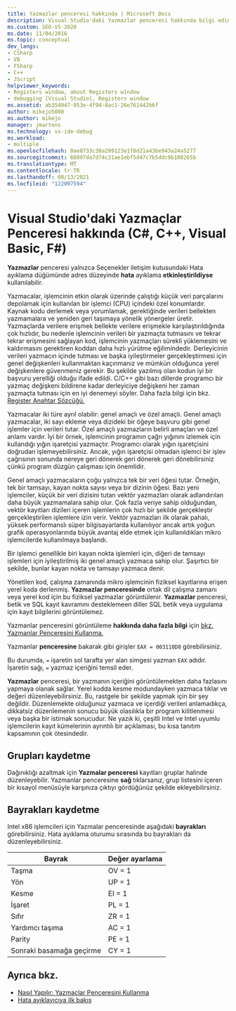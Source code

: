 ```yaml
---
title: Yazmazlar penceresi hakkında | Microsoft Docs
description: Visual Studio'daki Yazmazlar penceresi hakkında bilgi edinebilirsiniz. Bu pencere yalnızca Seçenekler iletişim kutusundaki Hata ayıklama düğümünde adres düzeyinde hata ayıklama etkinleştirildiğinde kullanılabilir.
ms.custom: SEO-VS-2020
ms.date: 11/04/2016
ms.topic: conceptual
dev_langs:
- CSharp
- VB
- FSharp
- C++
- JScript
helpviewer_keywords:
- Registers window, about Registers window
- debugging [Visual Studio], Registers window
ms.assetid: ab354047-053e-4f94-8ac1-26e761442b6f
author: mikejo5000
ms.author: mikejo
manager: jmartens
ms.technology: vs-ide-debug
ms.workload:
- multiple
ms.openlocfilehash: 0ae8733c30a299123e1f0d21a43be943a24a5277
ms.sourcegitcommit: 68897da7d74c31ae1ebf5d47c7b5ddc9b108265b
ms.translationtype: MT
ms.contentlocale: tr-TR
ms.lasthandoff: 08/13/2021
ms.locfileid: "122097594"
---
```

# <a name="about-the-registers-window-in-visual-studio-c-c-visual-basic-f"></a>Visual Studio'daki Yazmaçlar Penceresi hakkında (C#, C++, Visual Basic, F#)

**Yazmazlar** penceresi yalnızca Seçenekler iletişim kutusundaki Hata ayıklama düğümünde adres düzeyinde **hata** ayıklama **etkinleştirildiyse** kullanılabilir.

 Yazmacalar, işlemcinin etkin olarak üzerinde çalıştığı küçük veri parçalarını depolamak için kullanılan bir işlemci (CPU) içindeki özel konumlardır. Kaynak kodu derlemek veya yorumlamak, gerektiğinde verileri bellekten yazmamalara ve yeniden geri taşımaya yönelik yönergeler üretir. Yazmaçlarda verilere erişmek bellekte verilere erişmekle karşılaştırıldığında çok hızlıdır, bu nedenle işlemcinin verileri bir yazmaçta tutmasını ve tekrar tekrar erişmesini sağlayan kod, işlemcinin yazmaçları sürekli yüklemesini ve kaldırmasını gerektiren koddan daha hızlı yürütme eğilimindedir. Derleyicinin verileri yazmacın içinde tutması ve başka iyileştirmeler gerçekleştirmesi için genel değişkenleri kullanmaktan kaçınmanız ve mümkün olduğunca yerel değişkenlere güvenmeniz gerekir. Bu şekilde yazılmış olan kodun iyi bir başvuru yerelliği olduğu ifade edildi. C/C++ gibi bazı dillerde programcı bir yazmaç değişkeni bildirene kadar derleyiciye değişkeni her zaman yazmaçta tutması için en iyi denemeyi söyler. Daha fazla bilgi için bkz. [Register Anahtar Sözcüğü.](/previous-versions/482s4fy9(v=vs.140))

 Yazmacalar iki türe ayrıl olabilir: genel amaçlı ve özel amaçlı. Genel amaçlı yazmacalar, iki sayı ekleme veya dizideki bir öğeye başvuru gibi genel işlemler için verileri tutar. Özel amaçlı yazmazların belirli amaçları ve özel anlamı vardır. İyi bir örnek, işlemcinin programın çağrı yığınını izlemek için kullandığı yığın işaretçisi yazmaçtır. Programcı olarak yığın işaretçisini doğrudan işlemeyebilirsiniz. Ancak, yığın işaretçisi olmadan işlemci bir işlev çağrısının sonunda nereye geri dönerek geri dönerek geri dönebilirsiniz çünkü program düzgün çalışması için önemlidir.

 Genel amaçlı yazmacaların çoğu yalnızca tek bir veri öğesi tutar. Örneğin, tek bir tamsayı, kayan nokta sayısı veya bir dizinin öğesi. Bazı yeni işlemciler, küçük bir veri dizisini tutan vektör yazmazları olarak adlandırılan daha büyük yazmamalara sahip olur. Çok fazla veriye sahip olduğundan, vektör kayıtları dizileri içeren işlemlerin çok hızlı bir şekilde gerçekleştir gerçekleştirilen işlemlere izin verir. Vektör yazmazları ilk olarak pahalı, yüksek performanslı süper bilgisayarlarda kullanılıyor ancak artık yoğun grafik operasyonlarında büyük avantaj elde etmek için kullanıldıkları mikro işlemcilerde kullanılmaya başlandı.

 Bir işlemci genellikle biri kayan nokta işlemleri için, diğeri de tamsayı işlemleri için iyileştirilmiş iki genel amaçlı yazmaca sahip olur. Şaşırtıcı bir şekilde, bunlar kayan nokta ve tamsayı yazmaca denir.

 Yönetilen kod, çalışma zamanında mikro işlemcinin fiziksel kayıtlarına erişen yerel koda derlenmiş. **Yazmazlar penceresinde** ortak dil çalışma zamanı veya yerel kod için bu fiziksel yazmazlar görüntülenir. **Yazmazlar** penceresi, betik ve SQL kayıt kavramını desteklemeen diller SQL betik veya uygulama için kayıt bilgilerini görüntülemez.

 Yazmanlar penceresini görüntüleme **hakkında daha fazla bilgi** için [bkz. Yazmanlar Penceresini Kullanma.](../debugger/how-to-use-the-registers-window.md)

 Yazmanlar **penceresine** bakarak gibi girişler `EAX = 003110D8` görebilirsiniz.

 Bu durumda, `=` işaretin sol tarafta yer alan simgesi yazman `EAX` adıdır. İşaretin sağı, `=` yazmaz içeriğini temsil eder.

 **Yazmazlar** penceresi, bir yazmanın içeriğini görüntülemekten daha fazlasını yapmaya olanak sağlar. Yerel kodda kesme modundayken yazmaca tıklar ve değeri düzenleyebilirsiniz. Bu, rastgele bir şekilde yapmak için bir şey değildir. Düzenlemekte olduğunuz yazmaca ve içerdiği verileri anlamadıkça, dikkatsiz düzenlemenin sonucu büyük olasılıkla bir program kilitlenmesi veya başka bir istirnak sonucudur. Ne yazık ki, çeşitli Intel ve Intel uyumlu işlemcilerin kayıt kümelerinin ayrıntılı bir açıklaması, bu kısa tanıtım kapsamının çok ötesindedir.

## <a name="register-groups"></a>Grupları kaydetme

Dağınıklığı azaltmak için **Yazmalar penceresi** kayıtları gruplar halinde düzenleyebilir. Yazmanlar penceresine **sağ** tıklarsanız, grup listesini içeren bir kısayol menüsüyle karşınıza çıktıyı gördüğünüz şekilde ekleyebilirsiniz.

## <a name="register-flags"></a>Bayrakları kaydetme

Intel x86 işlemcileri için Yazmalar penceresinde aşağıdaki **bayrakları** görebilirsiniz. Hata ayıklama oturumu sırasında bu bayrakları da düzenleyebilirsiniz.

|Bayrak|Değer ayarlama|
|-|-|
|Taşma|OV = 1|
|Yön|UP = 1|
|Kesme|EI = 1|
|İşaret|PL = 1|
|Sıfır|ZR = 1|
|Yardımcı taşıma|AC = 1|
|Parity|PE = 1|
|Sonraki basamağa geçirme|CY = 1|

## <a name="see-also"></a>Ayrıca bkz.
- [Nasıl Yapılır: Yazmaçlar Penceresini Kullanma](../debugger/how-to-use-the-registers-window.md)
- [Hata ayıklayıcıya ilk bakış](../debugger/debugger-feature-tour.md)